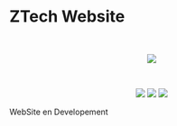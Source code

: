 # ZTech Website
&nbsp;

<p align="center">
          <img src="https://m3-markdown-badges.vercel.app/stars/9/2/ZTechDev06/ZTechWebsite">

&nbsp;
<p align="center">
 <img src="https://ziadoua.github.io/m3-Markdown-Badges/badges/HTML/html1.svg">
<img src="https://ziadoua.github.io/m3-Markdown-Badges/badges/NodeJS/nodejs1.svg">

<img src="https://i.postimg.cc/bv2jKTzM/Adobe-Express-20231210-1925360-1.png">

WebSite en Developement


 </svg>
  </svg>
  </picture>
</p>
